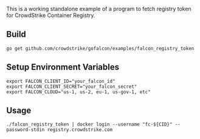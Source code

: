This is a working standalone example of a program to fetch registry token for CrowdStrike Container Registry.

## Build
```
go get github.com/crowdstrike/gofalcon/examples/falcon_registry_token
```

## Setup Environment Variables
```
export FALCON_CLIENT_ID="your_falcon_id"
export FALCON_CLIENT_SECRET="your_falcon_secret"
export FALCON_CLOUD="us-1, us-2, eu-1, us-gov-1, etc"
```

## Usage
```
./falcon_registry_token | docker login --username "fc-${CID}" --password-stdin registry.crowdstrike.com
```
